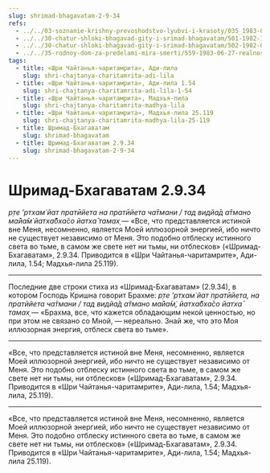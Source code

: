 ```yaml
---
slug: shrimad-bhagavatam-2-9-34
refs:
  - ../../03-soznanie-krishny-prevoshodstvo-lyubvi-i-krasoty/035_1983-07-28-b_sridharmj_vysshee_schastye_dostijimo_lish_v_otnosheniyah_s_krishnoy.md
  - ../../30-chatur-shloki-bhagavad-gity-i-srimad-bhagavatam/501-1982-11-05-b2-kommentarij-k-chatur-shloke-shrimad-bhagvatam-2-9-33-36.md
  - ../../30-chatur-shloki-bhagavad-gity-i-srimad-bhagavatam/502-1982-05-12-b2-chto-takoe-maja-stih-2-9-34-chaturshloki-shrimad-bhagavatam.md
  - ../../35-rodnoy-dom-za-predelami-mira-smerti/559-1983-06-27-realnost-very-za-predelami-mira-smerti.md
tags:
  - title: «Шри Чайтанья-чаритамрита», Ади-лила
    slug: shri-chajtanya-charitamrita-adi-lila
  - title: «Шри Чайтанья-чаритамрита», Ади-лила 1.54
    slug: shri-chajtanya-charitamrita-adi-lila-1-54
  - title: «Шри Чайтанья-чаритамрита», Мадхья-лила
    slug: shri-chajtanya-charitamrita-madhya-lila
  - title: «Шри Чайтанья-чаритамрита», Мадхья-лила 25.119
    slug: shri-chajtanya-charitamrita-madhya-lila-25-119
  - title: Шримад-Бхагаватам
    slug: shrimad-bhagavatam
  - title: Шримад-Бхагаватам 2.9.34
    slug: shrimad-bhagavatam-2-9-34
---
```


# Шримад-Бхагаватам 2.9.34

*р̣те ’ртхам̇ йат пратӣйета на пратӣйета ча̄тмани / тад видйа̄д а̄тмано ма̄йа̄м̇ йатха̄бха̄со йатха̄ тамах̣* — «Все, что представляется истиной вне Меня, несомненно, является Моей иллюзорной энергией, ибо ничто не существует независимо от Меня. Это подобно отблеску истинного света во тьме, в самом же свете нет ни тьмы, ни отблесков» («Шримад-Бхагаватам», 2.9.34. Приводится в «Шри Чайтанья-чаритамрите», Ади-лила, 1.54; Мадхья-лила 25.119).

---

Последние две строки стиха из «Шримад-Бхагаватам» (2.9.34), в котором Господь Кришна говорит Брахме: *р̣те ’ртхам̇ йат пратӣйета, на пратӣйета ча̄тмани / тад видйа̄д а̄тмано ма̄йа̄м̇, йатха̄бха̄со йатха̄ тамах̣* — «Брахма, все, что кажется обладающим некой ценностью, но при этом не связано со Мной, — нереально. Знай же, что это Моя иллюзорная энергия, отблеск света во тьме».

---

«Все, что представляется истиной вне Меня, несомненно, является Моей иллюзорной энергией, ибо ничто не существует независимо от Меня. Это подобно отблеску истинного света во тьме, в самом же свете нет ни тьмы, ни отблесков» («Шримад-Бхагаватам», 2.9.34. Приводится в «Шри Чайтанья-чаритамрите», Ади-лила, 1.54; Мадхья-лила, 25.119).

---

«Все, что представляется истиной вне Меня, несомненно, является Моей иллюзорной энергией, ибо ничто не существует независимо от Меня. Это подобно отблеску истинного света во тьме, в самом же свете нет ни тьмы, ни отблесков» («Шримад-Бхагаватам», 2.9.34. Приводится в «Шри Чайтанья-чаритамрите», Ади-лила, 1.54; Мадхья-лила 25.119).
